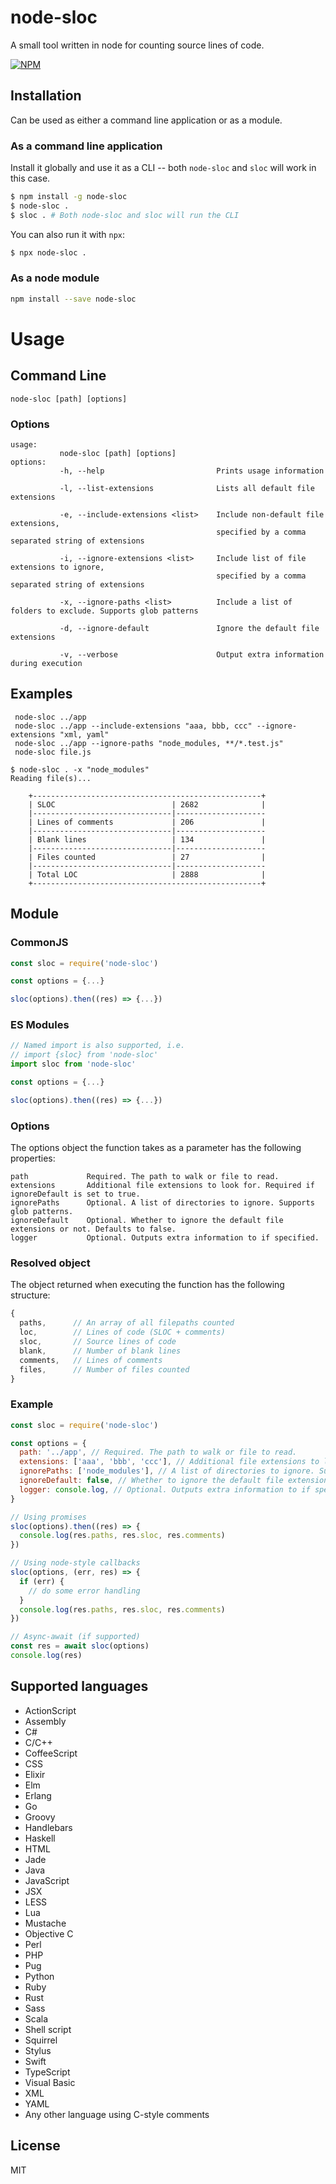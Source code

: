 # node-sloc

A small tool written in node for counting source lines of code.

[![NPM](https://nodei.co/npm/node-sloc.png)](https://nodei.co/npm/node-sloc/)

## Installation

Can be used as either a command line application or as a module.

### As a command line application

Install it globally and use it as a CLI -- both `node-sloc` and `sloc` will work in this case.

```sh
$ npm install -g node-sloc
$ node-sloc .
$ sloc . # Both node-sloc and sloc will run the CLI
```

You can also run it with `npx`:

```sh
$ npx node-sloc .
```

### As a node module

```sh
npm install --save node-sloc
```

# Usage

## Command Line

`node-sloc [path] [options]`

### Options

```
usage:
           node-sloc [path] [options]
options:
           -h, --help                         Prints usage information

           -l, --list-extensions              Lists all default file extensions

           -e, --include-extensions <list>    Include non-default file extensions,
                                              specified by a comma separated string of extensions

           -i, --ignore-extensions <list>     Include list of file extensions to ignore,
                                              specified by a comma separated string of extensions

           -x, --ignore-paths <list>          Include a list of folders to exclude. Supports glob patterns

           -d, --ignore-default               Ignore the default file extensions

           -v, --verbose                      Output extra information during execution

```

## Examples

```
 node-sloc ../app
 node-sloc ../app --include-extensions "aaa, bbb, ccc" --ignore-extensions "xml, yaml"
 node-sloc ../app --ignore-paths "node_modules, **/*.test.js"
 node-sloc file.js
```

```
$ node-sloc . -x "node_modules"
Reading file(s)...

    +---------------------------------------------------+
    | SLOC                          | 2682              |
    |-------------------------------|--------------------
    | Lines of comments             | 206               |
    |-------------------------------|--------------------
    | Blank lines                   | 134               |
    |-------------------------------|--------------------
    | Files counted                 | 27                |
    |-------------------------------|--------------------
    | Total LOC                     | 2888              |
    +---------------------------------------------------+
```

## Module

### CommonJS

```js
const sloc = require('node-sloc')

const options = {...}

sloc(options).then((res) => {...})
```

### ES Modules

```js
// Named import is also supported, i.e.
// import {sloc} from 'node-sloc'
import sloc from 'node-sloc'

const options = {...}

sloc(options).then((res) => {...})
```

### Options

The options object the function takes as a parameter has the following properties:

```
path             Required. The path to walk or file to read.
extensions       Additional file extensions to look for. Required if ignoreDefault is set to true.
ignorePaths      Optional. A list of directories to ignore. Supports glob patterns.
ignoreDefault    Optional. Whether to ignore the default file extensions or not. Defaults to false.
logger           Optional. Outputs extra information to if specified.
```

### Resolved object

The object returned when executing the function has the following structure:

```js
{
  paths,      // An array of all filepaths counted
  loc,        // Lines of code (SLOC + comments)
  sloc,       // Source lines of code
  blank,      // Number of blank lines
  comments,   // Lines of comments
  files,      // Number of files counted
}
```

### Example

```js
const sloc = require('node-sloc')

const options = {
  path: '../app', // Required. The path to walk or file to read.
  extensions: ['aaa', 'bbb', 'ccc'], // Additional file extensions to look for. Required if ignoreDefault is set to true.
  ignorePaths: ['node_modules'], // A list of directories to ignore. Supports glob patterns.
  ignoreDefault: false, // Whether to ignore the default file extensions or not
  logger: console.log, // Optional. Outputs extra information to if specified.
}

// Using promises
sloc(options).then((res) => {
  console.log(res.paths, res.sloc, res.comments)
})

// Using node-style callbacks
sloc(options, (err, res) => {
  if (err) {
    // do some error handling
  }
  console.log(res.paths, res.sloc, res.comments)
})

// Async-await (if supported)
const res = await sloc(options)
console.log(res)
```

## Supported languages

- ActionScript
- Assembly
- C#
- C/C++
- CoffeeScript
- CSS
- Elixir
- Elm
- Erlang
- Go
- Groovy
- Handlebars
- Haskell
- HTML
- Jade
- Java
- JavaScript
- JSX
- LESS
- Lua
- Mustache
- Objective C
- Perl
- PHP
- Pug
- Python
- Ruby
- Rust
- Sass
- Scala
- Shell script
- Squirrel
- Stylus
- Swift
- TypeScript
- Visual Basic
- XML
- YAML
- Any other language using C-style comments

## License

MIT
